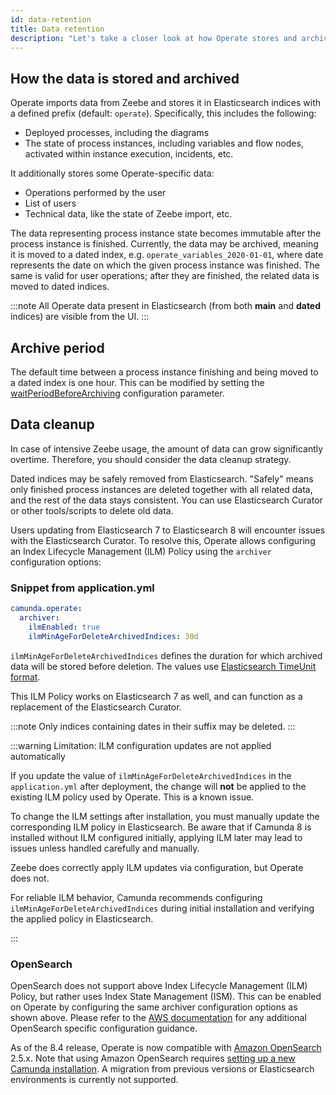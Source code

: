 ```yaml
---
id: data-retention
title: Data retention
description: "Let's take a closer look at how Operate stores and archives data."
---
```


## How the data is stored and archived

Operate imports data from Zeebe and stores it in Elasticsearch indices with a defined prefix (default: `operate`). Specifically, this includes the following:

- Deployed processes, including the diagrams
- The state of process instances, including variables and flow nodes, activated within instance execution, incidents, etc.

It additionally stores some Operate-specific data:

- Operations performed by the user
- List of users
- Technical data, like the state of Zeebe import, etc.

The data representing process instance state becomes immutable after the process instance is finished. Currently, the data may be archived, meaning it is moved to a dated index, e.g. `operate_variables_2020-01-01`, where date represents the date on which the given process instance was finished. The same is valid for user operations; after they are finished, the related data is moved to dated indices.

:::note
All Operate data present in Elasticsearch (from both **main** and **dated** indices) are visible from the UI.
:::

## Archive period

The default time between a process instance finishing and being moved to a dated index is one hour. This can be modified by setting the [waitPeriodBeforeArchiving](importer-and-archiver.md#archive-period) configuration parameter.

## Data cleanup

In case of intensive Zeebe usage, the amount of data can grow significantly overtime. Therefore, you should consider the data cleanup strategy.

Dated indices may be safely removed from Elasticsearch. "Safely" means only finished process instances are deleted together with all related data, and the rest of the data stays consistent. You can use Elasticsearch Curator or other tools/scripts to delete old data.

Users updating from Elasticsearch 7 to Elasticsearch 8 will encounter issues with the Elasticsearch Curator. To resolve this, Operate allows configuring an Index Lifecycle Management (ILM) Policy using the `archiver` configuration options:

### Snippet from application.yml

```yaml
camunda.operate:
  archiver:
    ilmEnabled: true
    ilmMinAgeForDeleteArchivedIndices: 30d
```

`ilmMinAgeForDeleteArchivedIndices` defines the duration for which archived data will be stored before deletion. The values use [Elasticsearch TimeUnit format](https://www.elastic.co/guide/en/elasticsearch/reference/current/api-conventions.html#time-units).

This ILM Policy works on Elasticsearch 7 as well, and can function as a replacement of the Elasticsearch Curator.

:::note
Only indices containing dates in their suffix may be deleted.
:::

:::warning Limitation: ILM configuration updates are not applied automatically

If you update the value of `ilmMinAgeForDeleteArchivedIndices` in the `application.yml` after deployment, the change will **not** be applied to the existing ILM policy used by Operate. This is a known issue.

To change the ILM settings after installation, you must manually update the corresponding ILM policy in Elasticsearch. Be aware that if Camunda 8 is installed without ILM configured initially, applying ILM later may lead to issues unless handled carefully and manually.

Zeebe does correctly apply ILM updates via configuration, but Operate does not.

For reliable ILM behavior, Camunda recommends configuring `ilmMinAgeForDeleteArchivedIndices` during initial installation and verifying the applied policy in Elasticsearch.

:::

### OpenSearch

OpenSearch does not support above Index Lifecycle Management (ILM) Policy, but rather uses Index State Management (ISM). This can be enabled on Operate by configuring the same archiver configuration options as shown above. Please refer to the [AWS documentation](https://docs.aws.amazon.com/opensearch-service/latest/developerguide/ism.html) for any additional OpenSearch specific configuration guidance.

As of the 8.4 release, Operate is now compatible with [Amazon OpenSearch](https://aws.amazon.com/de/opensearch-service/) 2.5.x. Note that using Amazon OpenSearch requires [setting up a new Camunda installation](/self-managed/setup/overview.md). A migration from previous versions or Elasticsearch environments is currently not supported.

